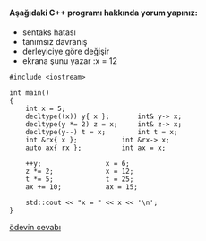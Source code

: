 #### Aşağıdaki C++ programı hakkında yorum yapınız:

+ sentaks hatası
+ tanımsız davranış
+ derleyiciye göre değişir
+ ekrana şunu yazar :x = 12

```
#include <iostream>

int main()
{
	int x = 5;
	decltype((x)) y{ x };		int& y-> x;
	decltype(y *= 2) z = x;		int& z-> x;
	decltype(y--) t = x;		int t = x;
	int &rx{ x };			int &rx-> x;
	auto ax{ rx };			int ax = x;

	++y;				x = 6;
	z *= 2;				x = 12;
	t *= 5;				t = 25;
	ax += 10;			ax = 15;

	std::cout << "x = " << x << '\n';
}
```

[ödevin cevabı](https://www.youtube.com/watch?v=Eg279cxMVZM)

